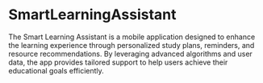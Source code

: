 # SmartLearningAssistant
The Smart Learning Assistant is a mobile application designed to enhance the learning experience through personalized study plans, reminders, and resource recommendations. By leveraging advanced algorithms and user data, the app provides tailored support to help users achieve their educational goals efficiently.
